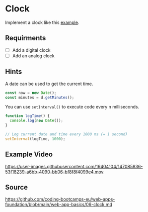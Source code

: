 # Clock

Implement a clock like this [example](https://coding-katas.netlify.app/clock/).

## Requirments

- [ ] Add a digital clock
- [ ] Add an analog clock

## Hints

A date can be used to get the current time.

```js
const now = new Date();
const minutes = d.getMinutes();
```

You can use `setInterval()` to execute code every n milliseconds.

```js
function logTime() {
  console.log(new Date());
}

// Log current date and time every 1000 ms (= 1 second)
setInterval(logTime, 1000);
```

## Example Video

https://user-images.githubusercontent.com/16404104/147085836-53f18239-a6bb-4090-bb06-bf8f8f4099e4.mov

## Source

https://github.com/coding-bootcamps-eu/web-apps-foundation/blob/main/web-app-basics/06-clock.md
